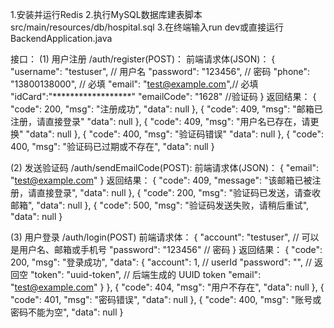 1.安装并运行Redis
2.执行MySQL数据库建表脚本src/main/resources/db/hospital.sql
3.在终端输入run dev或直接运行BackendApplication.java

接口：
(1) 用户注册
/auth/register(POST)：
前端请求体(JSON)：
{
"username": "testuser",     // 用户名
"password": "123456",       // 密码
"phone": "13800138000",     // 必填
"email": "test@example.com",// 必填
"idCard":"******************"
"emailCode": "1628"         //验证码
}
返回结果：
{
"code": 200,
"msg": "注册成功",
"data": null
},
{
"code": 409,
"msg": "邮箱已注册，请直接登录"
"data": null
},
{
"code": 409,
"msg": "用户名已存在，请更换"
"data": null
},
{
"code": 400,
"msg": "验证码错误"
"data": null
},
{
"code": 400,
"msg": "验证码已过期或不存在",
"data": null
}



(2) 发送验证码
/auth/sendEmailCode(POST):
前端请求体(JSON)：
{
"email": "test@example.com"
}
返回结果：
{
"code": 409,
"message": "该邮箱已被注册，请直接登录",
"data": null
},
{
"code": 200,
"msg": "验证码已发送，请查收邮箱",
"data": null
},
{
"code": 500,
"msg": "验证码发送失败，请稍后重试",
"data": null
}

(3) 用户登录
/auth/login(POST)
前端请求体：
{
"account": "testuser",     // 可以是用户名、邮箱或手机号
"password": "123456"       // 密码
}
返回结果：
{
"code": 200,
"msg": "登录成功",
    "data": {
    "account": 1,            // userId
    "password": "",          // 返回空
    "token": "uuid-token",   // 后端生成的 UUID token
    "email": "test@example.com"
    }
},
{
"code": 404,
"msg": "用户不存在",
"data": null
},
{
"code": 401,
"msg": "密码错误",
"data": null
},
{
"code": 400,
"msg": "账号或密码不能为空",
"data": null
}





